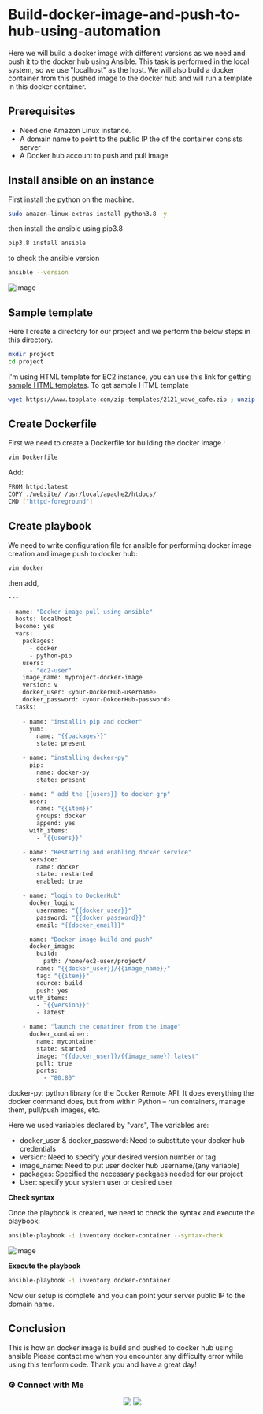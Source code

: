 # Build-docker-image-and-push-to-hub-using-automation

Here we will build a docker image with different versions as we need and push it to the docker hub using Ansible. This task is performed in the local system, so we use "localhost" as the host. We will also build a docker container from this pushed image to the docker hub and will run a template in this docker container.

## Prerequisites

- Need one Amazon Linux instance.
- A domain name to point to the public IP the of the container consists server
- A Docker hub account to push and pull image


## Install ansible on an instance

First install the python on the machine.
```bash
sudo amazon-linux-extras install python3.8 -y
```
then install the ansible using pip3.8

```bash
pip3.8 install ansible
```
to check the ansible version

```bash
ansible --version
```
![image](https://user-images.githubusercontent.com/100775027/166636421-e8f09bde-b510-4961-b779-f1d836fa56ad.png)

## Sample template

Here I create a directory for our project and we perform the below steps in this directory.

```bash
mkdir project
cd project
```

 I'm using HTML template for EC2 instance, you can use this link for getting [sample HTML templates](https://www.tooplate.com/). 
To get sample HTML template


```bash
wget https://www.tooplate.com/zip-templates/2121_wave_cafe.zip ; unzip 2121_wave_cafe.zip ; mv 2121_wave_cafe website; rm -rf 2121_wave_cafe.zip
```
## Create Dockerfile

First we need to create a Dockerfile for building the docker image :
```bash
vim Dockerfile
```

Add:

```bash
FROM httpd:latest
COPY ./website/ /usr/local/apache2/htdocs/
CMD ["httpd-foreground"]
```

## Create playbook

We need to write configuration file for ansible for performing docker image creation and image push to docker hub:

```bash
vim docker
```

then add,

```bash
---

- name: "Docker image pull using ansible"
  hosts: localhost
  become: yes
  vars:
    packages:
      - docker
      - python-pip
    users:
      - "ec2-user"
    image_name: myproject-docker-image
    version: v
    docker_user: <your-DockerHub-username>
    docker_password: <your-DokcerHub-password>
  tasks:
    
    - name: "installin pip and docker"
      yum:
        name: "{{packages}}"
        state: present

    - name: "installing docker-py"
      pip:
        name: docker-py
        state: present

    - name: " add the {{users}} to docker grp"
      user:
        name: "{{item}}"
        groups: docker
        append: yes
      with_items:
        - "{{users}}"

    - name: "Restarting and enabling docker service"
      service:
        name: docker
        state: restarted
        enabled: true

    - name: "login to DockerHub"
      docker_login:
        username: "{{docker_user}}"
        password: "{{docker_password}}"
        email: "{{docker_email}}"

    - name: "Docker image build and push"
      docker_image:
        build:
          path: /home/ec2-user/project/ 
        name: "{{docker_user}}/{{image_name}}"
        tag: "{{item}}"
        source: build
        push: yes
      with_items:
        - "{{version}}"
        - latest

    - name: "launch the conatiner from the image"
      docker_container:
        name: mycontainer
        state: started
        image: "{{docker_user}}/{{image_name}}:latest"
        pull: true
        ports:
          - "80:80"
```
docker-py: python library for the Docker Remote API. It does everything the docker command does, but from within Python – run containers, manage them, pull/push images, etc.


Here we used variables declared by "vars", The variables are:

- docker_user & docker_password: Need to substitute your docker hub credentials
- version: Need to specify your desired version number or tag
- image_name: Need to put user docker hub username/(any variable)
- packages: Specified the necessary packgaes needed for our project
- User: specify your system user or desired user

 
 **Check syntax**
 
 Once the playbook is created, we need to check the syntax and execute the playbook:
 
 ```bash
 ansible-playbook -i inventory docker-container --syntax-check
 ```
 ![image](https://user-images.githubusercontent.com/100775027/166636654-f9480cdc-1ee3-4ee3-8383-1f758f539cf6.png)

**Execute the playbook**
 
 ```bash
 ansible-playbook -i inventory docker-container
 ```
 Now our setup is complete and you can point your server public IP to the domain name.


 
## Conclusion
This is how an docker image is build and pushed to docker hub using ansible Please contact me when you encounter any difficulty error while using this terrform code. Thank you and have a great day!

 ### ⚙️ Connect with Me
<p align="center">
<a href="https://www.linkedin.com/in/radin-lawrence-8b3270102/"><img src="https://img.shields.io/badge/LinkedIn-0077B5?style=for-the-badge&logo=linkedin&logoColor=white"/></a>
<a href="mailto:radin.lawrence@gmail.com"><img src="https://img.shields.io/badge/Gmail-D14836?style=for-the-badge&logo=gmail&logoColor=white"/></a>

